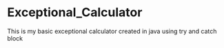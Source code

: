 # Exceptional_Calculator
This is my basic exceptional calculator created in java using try and catch block
